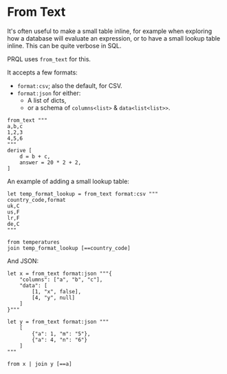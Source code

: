 # From Text

It's often useful to make a small table inline, for example when exploring how a
database will evaluate an expression, or to have a small lookup table inline.
This can be quite verbose in SQL.

PRQL uses `from_text` for this.

It accepts a few formats:

- `format:csv`; also the default, for CSV.
- `format:json` for either:
  - A list of dicts,
  - or a schema of `columns<list>` & `data<list<list>>`.

```prql
from_text """
a,b,c
1,2,3
4,5,6
"""
derive [
    d = b + c,
    answer = 20 * 2 + 2,
]
```

An example of adding a small lookup table:

```prql
let temp_format_lookup = from_text format:csv """
country_code,format
uk,C
us,F
lr,F
de,C
"""

from temperatures
join temp_format_lookup [==country_code]
```

And JSON:

```prql
let x = from_text format:json """{
    "columns": ["a", "b", "c"],
    "data": [
        [1, "x", false],
        [4, "y", null]
    ]
}"""

let y = from_text format:json """
    [
        {"a": 1, "m": "5"},
        {"a": 4, "n": "6"}
    ]
"""

from x | join y [==a]
```
